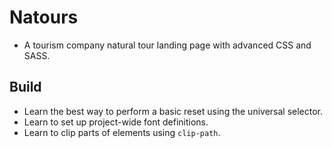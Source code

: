 # Natours

- A tourism company natural tour landing page with advanced CSS and SASS.

## Build

- Learn the best way to perform a basic reset using the universal selector.
- Learn to set up project-wide font definitions.
- Learn to clip parts of elements using `clip-path`.
